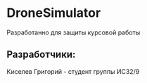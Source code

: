 # DroneSimulator
Разработанно для защиты курсовой работы
 
## Разработчики:
Киселев Григорий - студент группы ИС32/9
